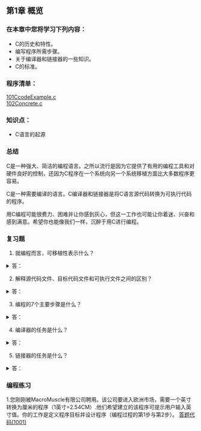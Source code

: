 ## 第1章 概览  

### 在本章中您将学习下列内容：
- C的历史和特性。  
- 编写程序所需步骤。  
- 关于编译器和链接器的一些知识。  
- C的标准。  


### 程序清单：
[101CcodeExample.c](C_Primer_Plus_code/101CcodeExample/main.c)  
[102Concrete.c](C_Primer_Plus_code/102Concrete/main.c)  


### 知识点：
- C语言的起源


### 总结
C是一种强大、简洁的编程语言。之所以流行是因为它提供了有用的编程工具和对硬件良好的控制，还因为C程序在一个系统向另一个系统移植方面比大多数程序更容易。  

C是一种需要编译的语言。C编译器和链接器是将C语言源代码转换为可执行代码的程序。  

用C编程可能很费力、困难并让你感到灰心，但这一工作也可能让你着迷、兴奋和感到满意。希望你也能像我们一样，沉醉于用C进行编程。


### 复习题
1. 就编程而言，可移植性表示什么？  
<details>
     <summary>答：</summary>

	一个程序的可移植性好，就是指它的源代码不经修改就可以在多种不同的计算机系统上编译成可以成功运行的程序。
 </details>


2. 解释源代码文件、目标代码文件和可执行文件之间的区别？  
<details>
     <summary>答：</summary>

	源代码文件中包含着程序员使用计算机编程语言编写的代码。目标代码文件包含着机器语言代码。可执行文件包含着组成可执行程序的全部机器语言代码。
 </details>
 
3. 编程的7个主要步骤是什么？  
<details>
     <summary>答：</summary>

	A．定义程序目标。  
	B．设计程序。  
	C．编写程序代码。  
	D．编译程序。  
	E．运行程序。  
	F．测试和调试程序。  
	G．维护和修改程序。  
 </details>
 
4. 编译器的任务是什么？  
<details>
     <summary>答：</summary>

	编译器把源代码转换成机器语言代码，也称对象代码。
 </details>
 
5. 链接器的任务是什么？  
<details>
     <summary>答：</summary>

	链接器把多个来源（例如：已编译的源代码、库代码、和启动代码）的目标代码连接成一个单独的可执行程序。
 </details>
 

### 编程练习
1.您刚刚被MacroMuscle有限公司聘用。该公司要进入欧洲市场，需要一个英寸转换为厘米的程序（1英寸=2.54CM）.他们希望建立的该程序可提示用户输入英寸值。你的工作是定义程序目标并设计程序（编程过程的第1步与第2步）。
[答题代码(1001)](C_Primer_Plus_code/10011001InchConversionCM/main.c)